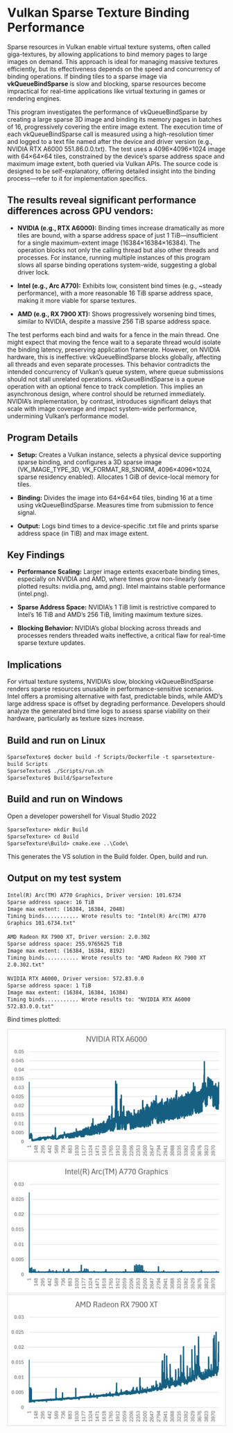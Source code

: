 # Vulkan Sparse Texture Binding Performance
Sparse resources in Vulkan enable virtual texture systems, often called giga-textures, by allowing applications to bind memory pages to large images on demand. This approach is ideal for managing massive textures efficiently, but its effectiveness depends on the speed and concurrency of binding operations. If binding tiles to a sparse image via **vkQueueBindSparse** is slow and blocking, sparse resources become impractical for real-time applications like virtual texturing in games or rendering engines.

This program investigates the performance of vkQueueBindSparse by creating a large sparse 3D image and binding its memory pages in batches of 16, progressively covering the entire image extent. The execution time of each vkQueueBindSparse call is measured using a high-resolution timer and logged to a text file named after the device and driver version (e.g., NVIDIA RTX A6000 551.86.0.0.txt). The test uses a 4096×4096×1024 image with 64×64×64 tiles, constrained by the device’s sparse address space and maximum image extent, both queried via Vulkan APIs. The source code is designed to be self-explanatory, offering detailed insight into the binding process—refer to it for implementation specifics.

## The results reveal significant performance differences across GPU vendors:
- **NVIDIA (e.g., RTX A6000):** Binding times increase dramatically as more tiles are bound, with a sparse address space of just 1 TiB—insufficient for a single maximum-extent image (16384×16384×16384). The operation blocks not only the calling thread but also other threads and processes. For instance, running multiple instances of this program slows all sparse binding operations system-wide, suggesting a global driver lock.

- **Intel (e.g., Arc A770):** Exhibits low, consistent bind times (e.g., ~steady performance), with a more reasonable 16 TiB sparse address space, making it more viable for sparse textures.

- **AMD (e.g., RX 7900 XT):** Shows progressively worsening bind times, similar to NVIDIA, despite a massive 256 TiB sparse address space.

The test performs each bind and waits for a fence in the main thread. One might expect that moving the fence wait to a separate thread would isolate the binding latency, preserving application framerate. However, on NVIDIA hardware, this is ineffective: vkQueueBindSparse blocks globally, affecting all threads and even separate processes. This behavior contradicts the intended concurrency of Vulkan’s queue system, where queue submissions should not stall unrelated operations.
vkQueueBindSparse is a queue operation with an optional fence to track completion. This implies an asynchronous design, where control should be returned immediately. NVIDIA’s implementation, by contrast, introduces significant delays that scale with image coverage and impact system-wide performance, undermining Vulkan’s performance model.

## Program Details
- **Setup:** Creates a Vulkan instance, selects a physical device supporting sparse binding, and configures a 3D sparse image (VK_IMAGE_TYPE_3D, VK_FORMAT_R8_SNORM, 4096×4096×1024, sparse residency enabled). Allocates 1 GiB of device-local memory for tiles.

- **Binding:** Divides the image into 64×64×64 tiles, binding 16 at a time using vkQueueBindSparse. Measures time from submission to fence signal.

- **Output:** Logs bind times to a device-specific .txt file and prints sparse address space (in TiB) and max image extent.

## Key Findings
- **Performance Scaling:** Larger image extents exacerbate binding times, especially on NVIDIA and AMD, where times grow non-linearly (see plotted results: nvidia.png, amd.png). Intel maintains stable performance (intel.png).

- **Sparse Address Space:** NVIDIA’s 1 TiB limit is restrictive compared to Intel’s 16 TiB and AMD’s 256 TiB, limiting maximum texture sizes.

- **Blocking Behavior:** NVIDIA’s global blocking across threads and processes renders threaded waits ineffective, a critical flaw for real-time sparse texture updates.

## Implications
For virtual texture systems, NVIDIA’s slow, blocking vkQueueBindSparse renders sparse resources unusable in performance-sensitive scenarios. Intel offers a promising alternative with fast, predictable binds, while AMD’s large address space is offset by degrading performance. Developers should analyze the generated bind time logs to assess sparse viability on their hardware, particularly as texture sizes increase.

## Build and run on Linux
```
SparseTexture$ docker build -f Scripts/Dockerfile -t sparsetexture-build Scripts
SparseTexture$ ./Scripts/run.sh
SparseTexture$ Build/SparseTexture
```

## Build and run on Windows
Open a developer powershell for Visual Studio 2022
```
SparseTexture> mkdir Build
SparseTexture> cd Build
SparseTexture\Build> cmake.exe ..\Code\
```
This generates the VS solution in the Build folder. Open, build and run.

## Output on my test system
```
Intel(R) Arc(TM) A770 Graphics, Driver version: 101.6734
Sparse address space: 16 TiB
Image max extent: (16384, 16384, 2048)
Timing binds........... Wrote results to: "Intel(R) Arc(TM) A770 Graphics 101.6734.txt"

AMD Radeon RX 7900 XT, Driver version: 2.0.302
Sparse address space: 255.9765625 TiB
Image max extent: (16384, 16384, 8192)
Timing binds........... Wrote results to: "AMD Radeon RX 7900 XT 2.0.302.txt"

NVIDIA RTX A6000, Driver version: 572.83.0.0
Sparse address space: 1 TiB
Image max extent: (16384, 16384, 16384)
Timing binds........... Wrote results to: "NVIDIA RTX A6000 572.83.0.0.txt"
```

Bind times plotted:

![alt text](nvidia.png)
![alt text](intel.png)
![alt text](amd.png)